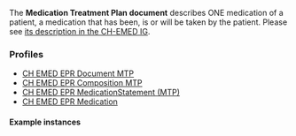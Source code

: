 The **Medication Treatment Plan document** describes ONE medication of a patient, a medication that has been, is or will be taken by the patient. Please see [its description in the CH-EMED IG](http://fhir.ch/ig/ch-emed/medication-treatment-plan-document.html).

### Profiles

* [CH EMED EPR Document MTP](StructureDefinition-ch-emed-epr-document-medicationtreatmentplan.html)
* [CH EMED EPR Composition MTP](StructureDefinition-ch-emed-epr-composition-medicationtreatmentplan.html)
* [CH EMED EPR MedicationStatement (MTP)](StructureDefinition-ch-emed-epr-medicationstatement-treatmentplan.html)
* [CH EMED EPR Medication](StructureDefinition-ch-emed-epr-medication.html)

#### Example instances
